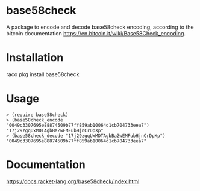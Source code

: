 base58check
===========

A package to encode and decode base58check encoding, according to the bitcoin documentation https://en.bitcoin.it/wiki/Base58Check_encoding.

# Installation
raco pkg install base58check

# Usage
```racket
> (require base58check)
> (base58check_encode "0049c3307695e88874509b77ff859ab10064d1cb704733eea7")
"17j29zgqUxMDTAgbBaZwEMFubHjnCrDpXp"
> (base58check_decode "17j29zgqUxMDTAgbBaZwEMFubHjnCrDpXp")
"0049c3307695e88874509b77ff859ab10064d1cb704733eea7"
```

# Documentation

https://docs.racket-lang.org/base58check/index.html